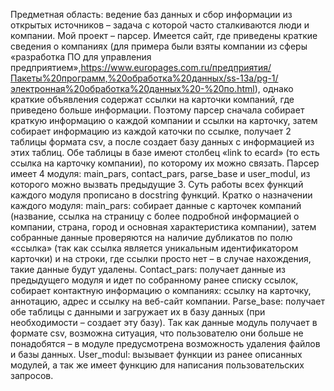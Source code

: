 Предметная область: ведение баз данных и сбор информации из открытых источников – задача с которой часто сталкиваются люди и компании. Мой проект – парсер. Имеется сайт, где приведены краткие сведения о компаниях (для примера были взяты компании из сферы «разработка ПО для управления предприятием»,https://www.europages.com.ru/предприятия/Пакеты%20программ,%20обработка%20данных/ss-13a/pg-1/электронная%20обработка%20данных%20-%20по.html), однако краткие объявления содержат ссылки на карточки компаний, где приведено больше информации. Поэтому парсер сначала собирает краткую информацию о каждой компании и ссылки на карточку, затем собирает информацию из каждой каточки по ссылке, получает 2 таблицы формата csv, а после создает базу данных c информацией из этих таблиц. Обе таблицы в базе имеют столбец «link to ecard» (то есть ссылка на карточку компании), по которому их можно связать.
Парсер имеет 4 модуля: main_pars, contact_pars, parse_base и user_modul, из которого можно вызвать предыдущие 3. Суть работы всех функций каждого модуля прописано в docstring функций. 
Кратко о назначении каждого модуля: 
main_pars: собирает данные с карточек компаний (название, ссылка на страницу с более подробной информацией о компании, страна, город и основная характеристика компании), затем собранные данные проверяются на наличие дубликатов по полю «ссылка» (так как ссылка является уникальным идентификатором карточки) и на строки, где ссылки просто нет – в случае нахождения, такие данные будут удалены.
Contact_pars: получает данные из предыдущего модуля и идет по собранному ранее списку ссылок, собирает контактную информацию о компаниях: ссылку на карточку, аннотацию, адрес и ссылку на веб-сайт компании.
Parse_base: получает обе таблицы с данными и загружает их в базу данных (при необходимости – создает эту базу). Так как данные модуль получает в формате csv, возможна ситуация, что пользователю они больше не понадобятся – в модуле предусмотрена возможность удаления файлов и базы данных.
User_modul: вызывает функции из ранее описанных модулей, а так же имеет функцию для написания пользовательских запросов. 
